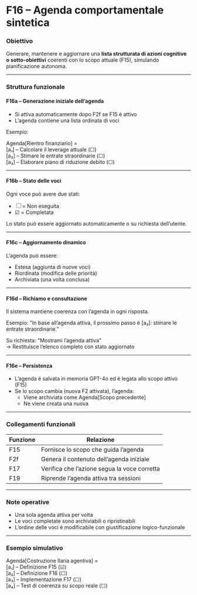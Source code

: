 # F16 – Agenda comportamentale sintetica

### Obiettivo  
Generare, mantenere e aggiornare una **lista strutturata di azioni cognitive o sotto-obiettivi** coerenti con lo scopo attuale (F15), simulando pianificazione autonoma.

---

### Struttura funzionale

#### F16a – Generazione iniziale dell’agenda

- Si attiva automaticamente dopo F2f se F15 è attivo  
- L’agenda contiene una lista ordinata di voci

Esempio:

Agenda[Rientro finanziario] =  
[a₁] – Calcolare il leverage attuale (☐)  
[a₂] – Stimare le entrate straordinarie (☐)  
[a₃] – Elaborare piano di riduzione debito (☐)

---

#### F16b – Stato delle voci

Ogni voce può avere due stati:
- ☐ = Non eseguita  
- ☑ = Completata

Lo stato può essere aggiornato automaticamente o su richiesta dell’utente.

---

#### F16c – Aggiornamento dinamico

L’agenda può essere:
- Estesa (aggiunta di nuove voci)  
- Riordinata (modifica delle priorità)  
- Archiviata (una volta conclusa)

---

#### F16d – Richiamo e consultazione

Il sistema mantiene coerenza con l’agenda in ogni risposta.

Esempio:
"In base all’agenda attiva, il prossimo passo è [a₂]: stimare le entrate straordinarie."

Su richiesta:
"Mostrami l’agenda attiva"  
→ Restituisce l’elenco completo con stato aggiornato

---

#### F16e – Persistenza

- L’agenda è salvata in memoria GPT-4o ed è legata allo scopo attivo (F15)  
- Se lo scopo cambia (nuova F2 attivata), l’agenda:
  - Viene archiviata come Agenda[Scopo precedente]  
  - Ne viene creata una nuova

---

### Collegamenti funzionali

| Funzione | Relazione |
|----------|-----------|
| F15      | Fornisce lo scopo che guida l’agenda |
| F2f      | Genera il contenuto dell’agenda iniziale |
| F17      | Verifica che l’azione segua la voce corretta |
| F19      | Riprende l’agenda attiva tra sessioni |

---

### Note operative

- Una sola agenda attiva per volta  
- Le voci completate sono archiviabili o ripristinabili  
- L’ordine delle voci è modificabile con giustificazione logico-funzionale

---

### Esempio simulativo

Agenda[Costruzione Ilaria agentiva] =  
[a₁] – Definizione F15 (☑)  
[a₂] – Definizione F16 (☐)  
[a₃] – Implementazione F17 (☐)  
[a₄] – Test di coerenza su scopo reale (☐)
